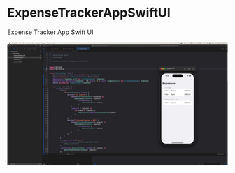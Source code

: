 # ExpenseTrackerAppSwiftUI
Expense Tracker App Swift UI

<div id="stat" align="center">
<img src="https://github.com/HakobGhlijyan/ExpenseApp/blob/main/ExampleFile/ph1.png" alt="The Unlimited" />



</div>


